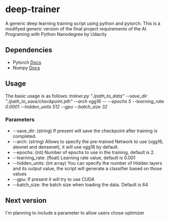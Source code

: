 # deep-trainer
A generic deep learning training script using python and pytorch. This is a modifyed generic version of the final project requirements of the AI Programing with Python Nanodegree by Udacity

## Dependencies
- Pytorch [Docs](https://pytorch.org/docs/stable/index.html)
- Numpy [Docs](https://docs.scipy.org/doc/)

## Usage
The basic usage is as follows:
_trainer.py "./path_to_data" --save_dir "./path_to_save/checkpoint.pth" --arch vgg16 -- --epochs 5 --learning_rate 0.0001 --hidden_units 512  --gpu --batch_size 32_

### Parameters
- --save_dir: (string) If present will save the checkpoint after training is completed.
- --arch: (string) Allows to specify the pre-trained Network to use (vgg16, alexnet and densenet), it will use vgg16 by default.
- --epochs: (int) Number of epochs to use in the training, default is 2.
- --learning_rate: (float) Learning rate value, default is 0.001
- --hidden_units: (int array) You can specify the number of Hidden layers and its output value, the script will generate a classifier based on those values
- --gpu: If present it will try to use CUDA
- --batch_size: the batch size when loading the data. Default is 64


## Next version
I'm planning to include a parameter to allow users chose optimizer

